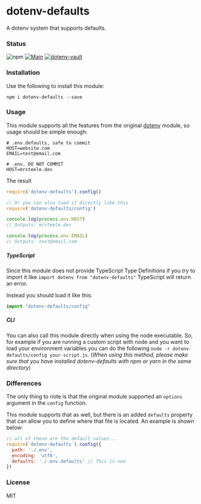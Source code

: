 # dotenv-defaults

A dotenv system that supports defaults.

### Status

![npm](https://img.shields.io/npm/v/dotenv-defaults.svg)
[![Main](https://github.com/mrsteele/dotenv-defaults/actions/workflows/main.yml/badge.svg)](https://github.com/mrsteele/dotenv-defaults/actions/workflows/main.yml)
[![dotenv-vault](https://badge.dotenv.org/works-with.svg?r=3)](https://www.dotenv.org/get-started?r=3)

### Installation

Use the following to install this module:

```
npm i dotenv-defaults --save
```

### Usage

This module supports all the features from the original [dotenv](https://www.npmjs.com/package/dotenv) module, so usage should be simple enough:

```
# .env.defaults, safe to commit
HOST=website.com
EMAIL=test@email.com
```

```
# .env, DO NOT COMMIT
HOST=mrsteele.dev
```

The result

```js
require('dotenv-defaults').config()

// Or you can also load it directly like this
require('dotenv-defaults/config')

console.log(process.env.HOST)
// Outputs: mrsteele.dev

console.log(process.env.EMAIL)
// Outputs: test@email.com
```

##### TypeScript
Since this module does not provide TypeScript Type Definitions if you try to import it like `import dotenv from "dotenv-defaults"` TypeScript will return an error.

Instead you should load it like this:
```typescript
import "dotenv-defaults/config"
```

##### CLI
You can also call this module directly when using the node executable.
So, for example if you are running a custom script with node and you want to load your environment variables you can do the following `node -r dotenv-defaults/config your-script.js`. (_When using this method, please make sure that you have installed dotenv-defaults with npm or yarn in the same directory_)

### Differences

The only thing to note is that the original module supported an `options` argument in the `config` function.

This module supports that as well, but there is an added `defaults` property that can allow you to define where that file is located. An example is shown below:

```js
// all of these are the default values...
require(`dotenv-defaults`).config({
  path: './.env',
  encoding: 'utf8',
  defaults: './.env.defaults' // This is new
})
```

### License

MIT
